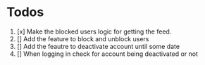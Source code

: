 # Todos

1. [x] Make the blocked users logic for getting the feed.
2. [] Add the feature to block and unblock users
3. [] Add the feautre to deactivate account until some date
4. [] When logging in check for account being deactivated or not
